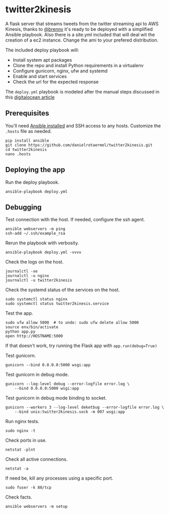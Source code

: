 # twitter2kinesis

A flask server that streams tweets from the twitter streaming api to AWS Kinesis, thanks to [@brennv](https://github.com/brennv/flask-ansible-example) it's ready to be deployed with a simplified Ansible playbook. Also there is a site.yml included that will deal wit the creation of a ec2 instance. Change the ami to your prefered distribution.

The included deploy playbook will:
- Install system apt packages
- Clone the repo and install Python requirements in a virtualenv
- Configure gunicorn, nginx, ufw and systemd
- Enable and start services
- Check the url for the expected response

The `deploy.yml` playbook is modeled after the manual steps discussed in this [digitalocean article](https://www.digitalocean.com/community/tutorials/how-to-serve-flask-applications-with-gunicorn-and-nginx-on-ubuntu-16-04)

## Prerequisites

You'll need [Ansible installed](https://docs.ansible.com/ansible/latest/intro_installation.html) and SSH access to any hosts. Customize the `.hosts` file as needed.

```shell
pip install ansible
git clone https://github.com/danielrotaermel/twitter2kinesis.git
cd twitter2kinesis
nano .hosts
```

## Deploying the app

Run the deploy playbook.
```shell
ansible-playbook deploy.yml
```

## Debugging

Test connection with the host. If needed, configure the ssh agent.
```shell
ansible webservers -m ping
ssh-add ~/.ssh/example_rsa
```

Rerun the playbook with verbosity.
```shell
ansible-playbook deploy.yml -vvvv
```

Check the logs on the host.
```shell
journalctl -xe
journalctl -u nginx
journalctl -u twitter2kinesis
```

Check the systemd status of the services on the host.
```shell
sudo systemctl status nginx
sudo systemctl status twitter2kinesis.service
```

Test the app.
```shell
sudo ufw allow 5000  # to undo: sudo ufw delete allow 5000
source env/bin/activate
python app.py
open http://HOSTNAME:5000
```
If that doesn't work, try running the Flask app with `app.run(debug=True)`

Test gunicorn.
```shell
gunicorn --bind 0.0.0.0:5000 wsgi:app
```

Test gunicorn in debug mode.
```shell
gunicorn --log-level debug --error-logfile error.log \
    --bind 0.0.0.0:5000 wsgi:app
```

Test gunicorn in debug mode binding to socket.
```shell
gunicorn --workers 3 --log-level deketbug --error-logfile error.log \
    --bind unix:twitter2kinesis.sock -m 007 wsgi:app
```

Run nginx tests.
```shell
sudo nginx -t
```

Check ports in use.
```shell
netstat -plnt
```

Check all active connections.
```shell
netstat -a
```

If need be, kill any processes using a specific port.
```shell
sudo fuser -k 80/tcp
```

Check facts.
```shell
ansible webservers -m setup
```
